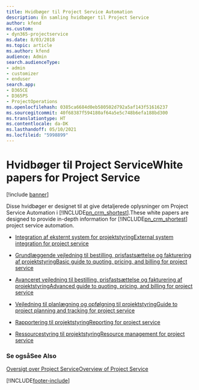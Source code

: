 ```yaml
---
title: Hvidbøger til Project Service Automation
description: En samling hvidbøger til Project Service
author: kfend
ms.custom:
- dyn365-projectservice
ms.date: 8/03/2018
ms.topic: article
ms.author: kfend
audience: Admin
search.audienceType:
- admin
- customizer
- enduser
search.app:
- D365CE
- D365PS
- ProjectOperations
ms.openlocfilehash: 0385ca6684d0eb580502d792a5af143f51616237
ms.sourcegitcommit: 40f68387f594180af64a5e5c748b6efa188bd300
ms.translationtype: HT
ms.contentlocale: da-DK
ms.lasthandoff: 05/10/2021
ms.locfileid: "5998899"
---
```

# <a name="white-papers-for-project-service"></a><span data-ttu-id="99537-103">Hvidbøger til Project Service</span><span class="sxs-lookup"><span data-stu-id="99537-103">White papers for Project Service</span></span>

[!include [banner](../includes/psa-now-project-operations.md)]

<span data-ttu-id="99537-104">Disse hvidbøger er designet til at give detaljerede oplysninger om Project Service Automation i [!INCLUDE[pn_crm_shortest](../includes/pn-crm-shortest.md)].</span><span class="sxs-lookup"><span data-stu-id="99537-104">These white papers are designed to provide in-depth information for [!INCLUDE[pn_crm_shortest](../includes/pn-crm-shortest.md)] project service automation.</span></span>

-   [<span data-ttu-id="99537-105">Integration af eksternt system for projektstyring</span><span class="sxs-lookup"><span data-stu-id="99537-105">External system integration for project service</span></span>](https://go.microsoft.com/fwlink/?LinkId=825445)

-   [<span data-ttu-id="99537-106">Grundlæggende vejledning til bestilling, prisfastsættelse og fakturering af projektstyring</span><span class="sxs-lookup"><span data-stu-id="99537-106">Basic guide to quoting, pricing, and billing for project service</span></span>](https://go.microsoft.com/fwlink/?LinkId=825241)

-   [<span data-ttu-id="99537-107">Avanceret vejledning til bestilling, prisfastsættelse og fakturering af projektstyring</span><span class="sxs-lookup"><span data-stu-id="99537-107">Advanced guide to quoting, pricing, and billing for project service</span></span>](https://go.microsoft.com/fwlink/?LinkId=825242)

-   [<span data-ttu-id="99537-108">Vejledning til planlægning og opfølgning til projektstyring</span><span class="sxs-lookup"><span data-stu-id="99537-108">Guide to project planning and tracking for project service</span></span>](https://go.microsoft.com/fwlink/?LinkId=825243)

-   [<span data-ttu-id="99537-109">Rapportering til projektstyring</span><span class="sxs-lookup"><span data-stu-id="99537-109">Reporting for project service</span></span>](https://go.microsoft.com/fwlink/?LinkId=825446)

-   [<span data-ttu-id="99537-110">Ressourcestyring til projektstyring</span><span class="sxs-lookup"><span data-stu-id="99537-110">Resource management for project service</span></span>](https://go.microsoft.com/fwlink/?LinkId=825244)

### <a name="see-also"></a><span data-ttu-id="99537-111">Se også</span><span class="sxs-lookup"><span data-stu-id="99537-111">See Also</span></span>
 [<span data-ttu-id="99537-112">Oversigt over Project Service</span><span class="sxs-lookup"><span data-stu-id="99537-112">Overview of Project Service</span></span>](../psa/overview.md)


[!INCLUDE[footer-include](../includes/footer-banner.md)]